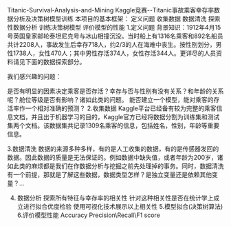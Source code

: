 Titanic-Survival-Analysis-and-Mining
Kaggle竞赛--Titanic事故乘客幸存率数据分析及决策树模型训练
本项目的基本框架：
定义问题
收集数据
数据清洗
探索性数据分析
训练决策树模型
评价模型的性能
1.定义问题
背景知识：1912年4月15号英国皇家邮轮泰坦尼克号与冰山相撞沉没。当时船上有1316名乘客和892名船员共计2208人，事故发生后幸存718人，约2/3的人在海难中丧生。按性别划分，男性1738人，女性470人；其中男性存活374人，女性存活344人。更详尽的人员资料请见下面的数据探索部分。

我们感兴趣的问题：

是否有明显的因素决定乘客是否存活？幸存与否与性别有没有关系？和年龄的关系呢？舱位等级是否有影响？诸如此类的问题。
能否建立一个模型，能对乘客的存活率作一个相对准确的预测？
2.收集数据
Kaggle平台已经备有较为完整的乘客信息文档，并且出于机器学习的目的，Kaggle官方已经将数据分割为训练集和测试集两个文档。该数据集共记录1309名乘客的信息，包括姓名，性别，年龄等重要信息。

3.数据清洗
数据的来源多种多样，有的是人工收集的数据，有的是传感器发回的数据。因此数据的质量是无法保证的。例如数据中缺失值，或者年龄为200岁，诸如此类的麻烦都是我们在作数据分析与挖掘之前先处理掉的事务。同时，数据清洗有一个前提，那就是了解这些数据，数据类型怎样？是独立变量还是依赖其他变量？...

4. 数据分析
探索所有特征与幸存率的相关性
针对这种相关性是否在统计学上成立进行拟合优度检验
使用可视化技术展示以上相关性
5.模型拟合(决策树算法)
6.评价模型性能
Accuracy
Precision\Recall\F1 score

